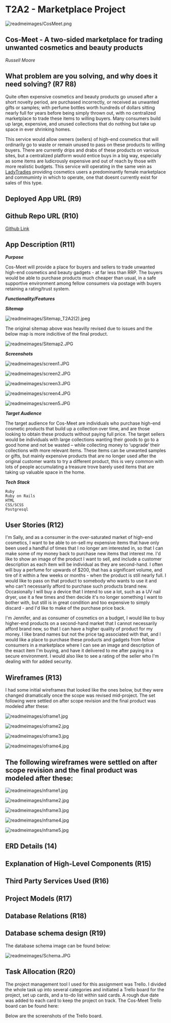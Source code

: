 # T2A2 - Marketplace Project

![readmeimages/CosMeet.png](readmeimages/CosMeet.png)

## **Cos-Meet - A two-sided marketplace for trading unwanted cosmetics and beauty products**

*Russell Moore*

## What problem are you solving, and why does it need solving? (R7 R8)

Quite often expensive cosmetics and beauty products go unused after a short novelty period, are purchased incorrectly, or received as unwanted gifts or samples; with perfume bottles worth hundreds of dollars sitting nearly full for years before being simply thrown out, with no centralized marketplace to trade these items to willing buyers. Many consumers build up large, expensive, and unused collections that do nothing but take up space in ever shrinking homes.

This service would allow owners (sellers) of high-end cosmetics that will ordinarily go to waste or remain unused to pass on these products to willing buyers. There are currently drips and drabs of these products on various sites, but a centralized platform would entice buys in a big way, especially as some items are ludicrously expensive and out of reach by those with more realistic budgets. This service will operating in the same vein as [LadyTradies](https://www.theladytradies.com.au/) providing cosmetics users a predominantly female marketplace and commuminty in which to operate, one that doesnt currently exist for sales of this type. 

## Deployed App URL (R9)



## Github Repo URL (R10)

[Github Link](https://github.com/russ-13/CosMeet)

## App Description (R11)

***Purpose***

Cos-Meet will provide a place for buyers and sellers to trade unwanted high-end cosmetics and beauty gadgets -  at far less than RRP. The buyers would be able to purchase products much cheaper than usual, in a safe supportive environment among fellow consumers via postage with buyers retaining a rating/trust system.

***Functionality/Features***



***Sitemap***

![readmeimages/Sitemap_T2A2(2).jpeg](readmeimages/Sitemap_T2A2(2).jpeg)

The original sitemap above was heavilly revised due to issues and the below map is more indicitive of the final product.

![readmeimages/Sitemap2.JPG](readmeimages/Sitemap2.JPG)

***Screenshots***

![readmeimages/screen1.JPG](readmeimages/screen1.JPG)

![readmeimages/screen2.JPG](readmeimages/screen2.JPG)

![readmeimages/screen3.JPG](readmeimages/screen3.JPG)

![readmeimages/screen4.JPG](readmeimages/screen4.JPG)

![readmeimages/screen5.JPG](readmeimages/screen5.JPG)

***Target Audience***

The target audience for Cos-Meet are individuals who purchase high-end cosmetic products that build up a collection over time, and are those looking to obtain these products without paying full price. The target sellers would be individuals with large collections wanting their goods to go to a good home and not be wasted – while collecting money to ‘upgrade’ their collections with more relevant items. These items can be unwanted samples or gifts, but mainly expensive products that are no longer used after the original customer wants to try a different product, this is very common with lots of people accumulating a treasure trove barely used items that are taking up valuable space in the home.

***Tech Stack***


    Ruby
    Ruby on Rails
    HTML
    CSS/SCSS
    Postgresql


## User Stories (R12)

I'm Sally, and as a consumer in the over-saturated market of high-end cosmetics, I want to be able to on-sell my expensive items that have only been used a handful of times that I no longer am interested in, so that I can make some of my money back to purchase new items that interest me. I'd like to show an image of the product I want to sell, and include a customer description as each item will be individual as they are second-hand. I often will buy a perfume for upwards of $200, that has a significant volume, and tire of it within a few weeks or months - when the product is still nearly full. I would like to pass on that product to somebody who wants to use it and who can't necessarily afford to purchase such products brand new. Occasionally I will buy a device that I intend to use a lot, such as a UV nail dryer, use it a few times and then decide it's no longer something I want to bother with, but still is in great condition and too expensive to simply discard - and I'd like to make of the purchase price back. 

I'm Jennifer, and as consumer of cosmetics on a budget, I would like to buy higher-end products on a second-hand market that I cannot necessarily afford brand new, so that I can have a higher quality of product for my money.  I like brand names but not the price tag associated with that, and I would like a place to purchase these products and gadgets from fellow consumers in a marketplace where I can see an image and description of the exact item I'm buying, and have it delivered to me after paying in a secure environment. I would also like to see a rating of the seller who I'm dealing with for added security. 

## Wireframes (R13)

I had some initial wireframes that looked like the ones below, but they were changed dramatically once the scope was revised mid-project. The set following were settled on after scope revision and the final product was modeled after these:

![readmeimages/oframe1.jpg](readmeimages/oframe1.jpg)

![readmeimages/oframe2.jpg](readmeimages/oframe2.jpg)

![readmeimages/oframe3.jpg](readmeimages/oframe3.jpg)

![readmeimages/oframe4.jpg](readmeimages/oframe4.jpg)



## The following wireframes were settled on after scope revision and the final product was modeled after these:



![readmeimages/nframe1.jpg](readmeimages/nframe1.JPG)

![readmeimages/nframe2.jpg](readmeimages/nframe2.JPG)

![readmeimages/nframe3.jpg](readmeimages/nframe3.JPG)

![readmeimages/nframe4.jpg](readmeimages/nframe4.JPG)

![readmeimages/nframe5.jpg](readmeimages/nframe5.JPG)

## ERD Details (14)



## Explanation of High-Level Components (R15)

## Third Party Services Used (R16)

## Project Models (R17)

## Database Relations (R18)

## Database schema design (R19)

The database schema image can be found below:

![readmeimages/Schema.JPG](readmeimages/Schema.JPG)

## Task Allocation (R20)

The project management tool I used for this assignment was Trello. I divided the whole task up into several categories and initiated a Trello board for the project, set up cards, and a to-do list within said cards. A rough due date was added to each card to keep the project on track. The Cos-Meet Trello board can be found here:

Below are the screenshots of the Trello board.